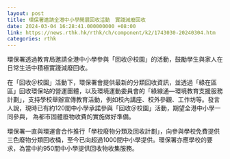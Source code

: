 ```yaml
---
layout: post
title: 環保署邀請全港中小學開展回收活動　實踐減廢回收
date: 2024-03-04 16:28:41.000000000 +08:00
link: https://news.rthk.hk/rthk/ch/component/k2/1743030-20240304.htm
categories: rthk
---
```


環保署透過教育局邀請全港中小學參與「回收＠校園」的活動，鼓勵學生與家人在日常生活中積極實踐減廢回收。

在「回收＠校園」活動下，環保署會提供最新的分類回收資訊，並透過「綠在區區」回收環保站的營運團體，以及環境運動委員會的「綠線通—環境教育支援服務計劃」，支持學校舉辦宣傳教育活動，例如校內講座、校外參觀、工作坊等。發言人說，現時已有約120間中小學承諾參與「回收＠校園」活動，期望全港中小學一同參與， 為都市固體廢物收費的實施做好準備。

環保署一直與環運會合作推行「學校廢物分類及回收計劃」，向參與學校免費提供三色廢物分類回收桶，至今已向超過1000間中小學提供。環保署亦應學校的要求，為當中約950間中小學提供回收物收集服務。
